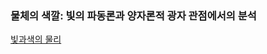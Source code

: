### 물체의 색깔: 빛의 파동론과 양자론적 광자 관점에서의 분석

<a href="https://redwoods.github.io/physics/study-ai/빛과색-파동과광자" target="_blank">빛과색의 물리</a>
